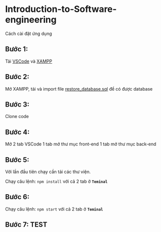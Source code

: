 # Introduction-to-Software-engineering
Cách cài đặt ứng dụng

## Bước 1:

Tải [VSCode](https://code.visualstudio.com/Download) và [XAMPP](https://www.apachefriends.org/download.html)

## Bước 2: 
Mở XAMPP, tải và import file [restore_database.sql](https://github.com/qangviet/Introduction-to-Software-engineering/blob/master/nhapmoncnpm.sql) để có được database

## Bước 3: 
Clone code 

## Bước 4:
Mở 2 tab VSCode 1 tab mở thư mục front-end 1 tab mở thư mục back-end

## Bước 5:
Với lần đầu tiên chạy cần tải các thư viện.
 
Chạy câu lệnh: ```npm install``` với cả 2 tab ở **`Teminal`**

## Bước 6: 
Chạy câu lệnh: ``npm start`` với cả 2 tab ở **`Teminal`**

## Bước 7: TEST
